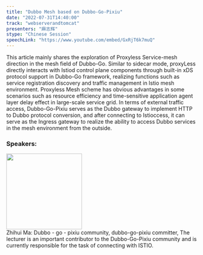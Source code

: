 ```yaml
---
title: "Dubbo Mesh based on Dubbo-Go-Pixiu"
date: "2022-07-31T14:40:00"
track: "webserverandtomcat"
presenters: "麻志辉"
stype: "Chinese Session"
speechLink: "https://www.youtube.com/embed/GxRjT6k7muQ"
---
```

This article mainly shares the exploration of Proxyless Service-mesh direction in the mesh field of Dubbo-Go.
Similar to sidecar mode, proxyLess directly interacts with Istiod control plane components through built-in xDS protocol support in Dubbo-Go framework, realizing functions such as service registration discovery and traffic management in Istio mesh environment. Proxyless Mesh scheme has obvious advantages in some scenarios such as resource efficiency and time-sensitive application agent layer delay effect in large-scale service grid.
In terms of external traffic access, Dubbo-Go-Pixiu serves as the Dubbo gateway to implement HTTP to Dubbo protocol conversion, and after connecting to Istioccess, it can serve as the Ingress gateway to realize the ability to access Dubbo services in the mesh environment from the outside.
 ### Speakers: 
 <img src="images/speaker/1104.png" width="200" /><br>Zhihui Ma: Dubbo - go - pixiu community, dubbo-go-pixiu committer, The lecturer is an important contributor to the Dubbo-Go-Pixiu community and is currently responsible for the task of connecting with ISTIO.

 